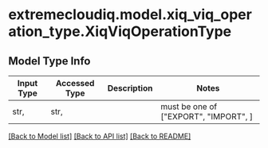 # extremecloudiq.model.xiq_viq_operation_type.XiqViqOperationType

## Model Type Info
Input Type | Accessed Type | Description | Notes
------------ | ------------- | ------------- | -------------
str,  | str,  |  | must be one of ["EXPORT", "IMPORT", ] 

[[Back to Model list]](../../README.md#documentation-for-models) [[Back to API list]](../../README.md#documentation-for-api-endpoints) [[Back to README]](../../README.md)

